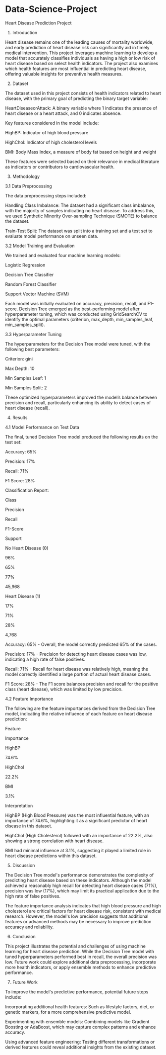 # Data-Science-Project
Heart Disease Prediction Project 

1. Introduction 

Heart disease remains one of the leading causes of mortality worldwide, and early prediction of heart disease risk can significantly aid in timely medical intervention. This project leverages machine learning to develop a model that accurately classifies individuals as having a high or low risk of heart disease based on select health indicators. The project also examines which health features are most influential in predicting heart disease, offering valuable insights for preventive health measures. 

2. Dataset 

The dataset used in this project consists of health indicators related to heart disease, with the primary goal of predicting the binary target variable: 

HeartDiseaseorAttack: A binary variable where 1 indicates the presence of heart disease or a heart attack, and 0 indicates absence. 

Key features considered in the model include: 

HighBP: Indicator of high blood pressure 

HighChol: Indicator of high cholesterol levels 

BMI: Body Mass Index, a measure of body fat based on height and weight 

These features were selected based on their relevance in medical literature as indicators or contributors to cardiovascular health. 

3. Methodology 

3.1 Data Preprocessing 

The data preprocessing steps included: 

Handling Class Imbalance: The dataset had a significant class imbalance, with the majority of samples indicating no heart disease. To address this, we used Synthetic Minority Over-sampling Technique (SMOTE) to balance the dataset. 

Train-Test Split: The dataset was split into a training set and a test set to evaluate model performance on unseen data. 

3.2 Model Training and Evaluation 

We trained and evaluated four machine learning models: 

Logistic Regression 

Decision Tree Classifier 

Random Forest Classifier 

Support Vector Machine (SVM) 

Each model was initially evaluated on accuracy, precision, recall, and F1-score. Decision Tree emerged as the best-performing model after hyperparameter tuning, which was conducted using GridSearchCV to identify the optimal parameters (criterion, max_depth, min_samples_leaf, min_samples_split). 

3.3 Hyperparameter Tuning 

The hyperparameters for the Decision Tree model were tuned, with the following best parameters: 

Criterion: gini 

Max Depth: 10 

Min Samples Leaf: 1 

Min Samples Split: 2 

These optimized hyperparameters improved the model’s balance between precision and recall, particularly enhancing its ability to detect cases of heart disease (recall). 

4. Results 

4.1 Model Performance on Test Data 

The final, tuned Decision Tree model produced the following results on the test set: 

Accuracy: 65% 

Precision: 17% 

Recall: 71% 

F1 Score: 28% 

Classification Report: 

Class 

Precision 

Recall 

F1-Score 

Support 

No Heart Disease (0) 

96% 

65% 

77% 

45,968 

Heart Disease (1) 

17% 

71% 

28% 

4,768 

 

Accuracy: 65% - Overall, the model correctly predicted 65% of the cases. 

Precision: 17% - Precision for detecting heart disease cases was low, indicating a high rate of false positives. 

Recall: 71% - Recall for heart disease was relatively high, meaning the model correctly identified a large portion of actual heart disease cases. 

F1 Score: 28% - The F1 score balances precision and recall for the positive class (heart disease), which was limited by low precision. 

4.2 Feature Importance 

The following are the feature importances derived from the Decision Tree model, indicating the relative influence of each feature on heart disease prediction: 

Feature 

Importance 

HighBP 

74.6% 

HighChol 

22.2% 

BMI 

3.1% 

Interpretation 

HighBP (High Blood Pressure) was the most influential feature, with an importance of 74.6%, highlighting it as a significant predictor of heart disease in this dataset. 

HighChol (High Cholesterol) followed with an importance of 22.2%, also showing a strong correlation with heart disease. 

BMI had minimal influence at 3.1%, suggesting it played a limited role in heart disease predictions within this dataset. 

5. Discussion 

The Decision Tree model's performance demonstrates the complexity of predicting heart disease based on these indicators. Although the model achieved a reasonably high recall for detecting heart disease cases (71%), precision was low (17%), which may limit its practical application due to the high rate of false positives. 

The feature importance analysis indicates that high blood pressure and high cholesterol are critical factors for heart disease risk, consistent with medical research. However, the model's low precision suggests that additional features or advanced methods may be necessary to improve prediction accuracy and reliability. 

6. Conclusion 

This project illustrates the potential and challenges of using machine learning for heart disease prediction. While the Decision Tree model with tuned hyperparameters performed best in recall, the overall precision was low. Future work could explore additional data preprocessing, incorporate more health indicators, or apply ensemble methods to enhance predictive performance. 

7. Future Work 

To improve the model's predictive performance, potential future steps include: 

Incorporating additional health features: Such as lifestyle factors, diet, or genetic markers, for a more comprehensive predictive model. 

Experimenting with ensemble models: Combining models like Gradient Boosting or AdaBoost, which may capture complex patterns and enhance accuracy. 

Using advanced feature engineering: Testing different transformations or derived features could reveal additional insights from the existing dataset. 

 
